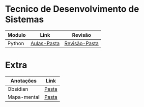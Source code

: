 # Tecnico de Desenvolvimento de Sistemas

|Modulo|Link|Revisão
|-|-|-|
|Python|[Aulas-Pasta](./python/)|[Revisão-Pasta](./python/revisao/)




# Extra

|Anotações|Link|
|-|-|
|Obsidian|[Pasta](./notes-obsidian/anotacoes/logica_1/)
|Mapa-mental|[Pasta](./notes-obsidian/anotacoes/logica_1/mapa-mental/)